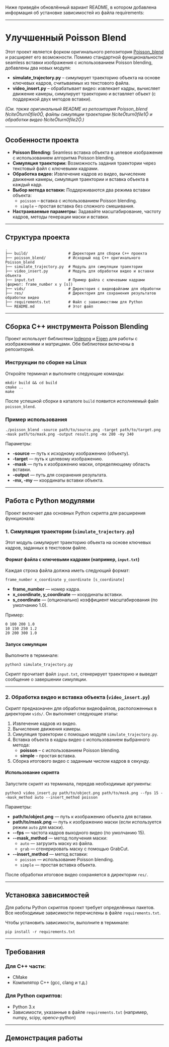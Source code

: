 Ниже приведён обновлённый вариант README, в котором добавлена информация об установке зависимостей из файла requirements:

---

# Улучшенный Poisson Blend

Этот проект является форком оригинального репозитория [Poisson_blend](https://github.com/erkaman/Poisson_blend) и расширяет его возможности. Помимо стандартной функциональности seamless вставки изображения с использованием Poisson blending, добавлены два новых модуля:

- **simulate_trajectory.py** – симулирует траекторию объекта на основе ключевых кадров, считываемых из текстового файла.
- **video_insert.py** – обрабатывает видео: извлекает кадры, вычисляет движение камеры, симулирует траекторию и вставляет объект (с поддержкой двух методов вставки).

*(См. также оригинальный README из репозитория Poisson_blend citeturn0file0, файлы симуляции траектории citeturn0file1 и обработки видео citeturn0file2.)*

---

## Особенности проекта

- **Poisson Blending:** Seamless вставка объекта в целевое изображение с использованием алгоритма Poisson blending.
- **Симуляция траектории:** Возможность задания траектории через текстовый файл с ключевыми кадрами.
- **Обработка видео:** Извлечение кадров из видео, вычисление движения камеры, симуляция траектории и вставка объекта в каждый кадр.
- **Выбор метода вставки:** Поддерживаются два режима вставки объекта:
  - `poisson` – вставка с использованием Poisson blending.
  - `simple` – простая вставка без сложного смешивания.
- **Настраиваемые параметры:** Задавайте масштабирование, частоту кадров, методы генерации маски и вставки.

---

## Структура проекта

```
.
├── build/                  # Директория для сборки C++ проекта
├── poisson_blend/          # Исходный код C++ оригинального Poisson_blend
├── simulate_trajectory.py  # Модуль для симуляции траектории
├── video_insert.py         # Модуль для обработки видео и вставки объекта
├── input.txt               # Пример файла с ключевыми кадрами (формат: frame_number x y [s])
├── vids/                   # Директория с видеофайлами для обработки
├── res/                    # Директория для сохранения результатов обработки видео
├── requirements.txt        # Файл с зависимостями для Python
└── README.md               # Этот файл
```

---

## Сборка C++ инструмента Poisson Blending

Проект использует библиотеки [lodepng](https://github.com/lvandeve/lodepng) и [Eigen](http://eigen.tuxfamily.org/) для работы с изображениями и матрицами. Обе библиотеки включены в репозиторий.

### Инструкции по сборке на Linux

Откройте терминал и выполните следующие команды:

```
mkdir build && cd build
cmake ..
make
```

После успешной сборки в каталоге `build` появится исполняемый файл `poisson_blend`.

### Пример использования

```
./poisson_blend -source path/to/source.png -target path/to/target.png -mask path/to/mask.png -output result.png -mx 280 -my 340
```

Параметры:
- **-source** — путь к исходному изображению (объекту).
- **-target** — путь к целевому изображению.
- **-mask** — путь к изображению маски, определяющему область вставки.
- **-output** — путь для сохранения результата.
- **-mx, -my** — координаты вставки объекта.

---

## Работа с Python модулями

Проект включает два основных Python скрипта для расширения функционала:

### 1. Симуляция траектории (`simulate_trajectory.py`)

Этот модуль симулирует траекторию объекта на основе ключевых кадров, заданных в текстовом файле.

#### Формат файла с ключевыми кадрами (например, `input.txt`)
Каждая строка файла должна иметь следующий формат:
```
frame_number x_coordinate y_coordinate [s_coordinate]
```
- **frame_number** — номер кадра.
- **x_coordinate, y_coordinate** — координаты вставки.
- **s_coordinate** — (опционально) коэффициент масштабирования (по умолчанию 1.0).

Пример:
```
0 100 200 1.0
10 150 250 1.2
20 200 300 1.0
```

#### Запуск симуляции

Выполните в терминале:
```
python3 simulate_trajectory.py
```
Скрипт прочитает файл `input.txt`, сгенерирует траекторию и выведет сообщение о завершении симуляции.

---

### 2. Обработка видео и вставка объекта (`video_insert.py`)

Скрипт предназначен для обработки видеофайлов, расположенных в директории `vids/`. Он выполняет следующие этапы:
1. Извлечение кадров из видео.
2. Вычисление движения камеры.
3. Симуляция траектории с помощью модуля `simulate_trajectory.py`.
4. Вставка объекта в кадры видео с использованием выбранного метода:
   - **poisson** – с использованием Poisson blending.
   - **simple** – простая вставка.
5. Сборка итогового видео с заданным числом кадров в секунду.

#### Использование скрипта

Запустите скрипт из терминала, передав необходимые аргументы:

```
python3 video_insert.py path/to/object.png path/to/mask.png --fps 15 --mask_method auto --insert_method poisson
```

Параметры:
- **path/to/object.png** — путь к изображению объекта для вставки.
- **path/to/mask.png** — путь к изображению маски (если используется режим `auto` для маски).
- **--fps** — частота кадров выходного видео (по умолчанию 15).
- **--mask_method** — метод получения маски:
  - `auto` — загрузить маску из файла.
  - `grab` — сгенерировать маску с помощью GrabCut.
- **--insert_method** — метод вставки:
  - `poisson` — использование Poisson blending.
  - `simple` — простая вставка объекта.

После обработки итоговое видео сохраняется в директории `res/`.

---

## Установка зависимостей

Для работы Python скриптов проект требует определённых пакетов. Все необходимые зависимости перечислены в файле `requirements.txt`.

Чтобы установить зависимости, выполните в терминале:

```
pip install -r requirements.txt
```

---

## Требования

### Для C++ части:
- CMake
- Компилятор C++ (gcc, clang и т.д.)

### Для Python скриптов:
- Python 3.x
- Зависимости, указанные в файле `requirements.txt` (например, numpy, scipy, opencv-python)

---

## Демонстрация работы

